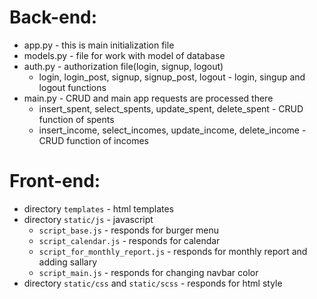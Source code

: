 # Back-end:
* app.py - this is main initialization file 
* models.py - file for work with model of database
* auth.py - authorization file(login, signup, logout)
  * login, login_post, signup, signup_post, logout - login, singup and logout functions
* main.py - CRUD and main app requests are processed there
  * insert_spent, select_spents, update_spent, delete_spent - CRUD function of spents
  * insert_income, select_incomes, update_income, delete_income - CRUD function of incomes
# Front-end:
  * directory `templates` - html templates
  * directory `static/js` - javascript 
    * `script_base.js` - responds for burger menu
    * `script_calendar.js` - responds for calendar 
    * `script_for_monthly_report.js` - responds for monthly report and adding sallary 
    *  `script_main.js` - responds for changing navbar color
  * directory `static/css` and `static/scss` - responds for html style
  
